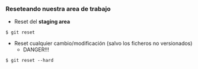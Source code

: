 ### Reseteando nuestra area de trabajo

* Reset del **staging area**
```shell
$ git reset
```
* Reset cualquier cambio/modificación (salvo los ficheros no versionados)
  * DANGER!!!
```shell
$ git reset --hard
```
